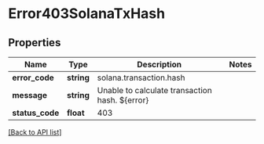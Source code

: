 # Error403SolanaTxHash

## Properties

Name | Type | Description | Notes
------------ | ------------- | ------------- | -------------
**error_code** | **string** | solana.transaction.hash |
**message** | **string** | Unable to calculate transaction hash. ${error} |
**status_code** | **float** | 403 |

[[Back to API list]](../../README.md#api-endpoints)
